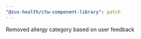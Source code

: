```yaml
---
"@zus-health/ctw-component-library": patch
---
```


Removed allergy category based on user feedback
